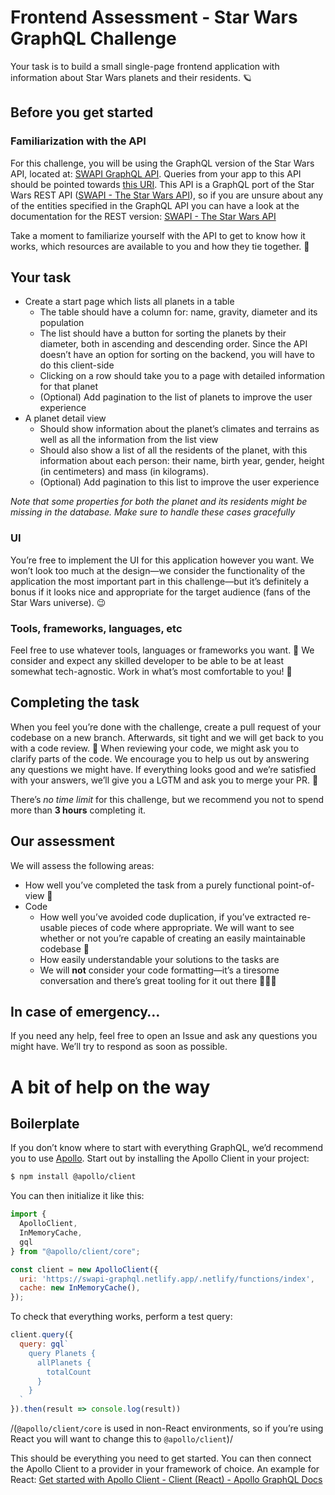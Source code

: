 # Frontend Assessment - Star Wars GraphQL Challenge

Your task is to build a small single-page frontend application with information about Star Wars planets and their residents. 🪐

## Before you get started

### Familiarization with the API

For this challenge, you will be using the GraphQL version of the Star Wars API, located at: [SWAPI GraphQL API](swapi-graphql.netlify.app). Queries from your app to this API should be pointed towards [this URI](https://swapi-graphql.netlify.app/.netlify/functions/index).
This API is a GraphQL port of the Star Wars REST API ([SWAPI - The Star Wars API](https://swapi.dev/)), so if you are unsure about any of the entities specified in the GraphQL API you can have a look at the documentation for the REST version: [SWAPI - The Star Wars API](https://swapi.dev/documentation#root)

Take a moment to familiarize yourself with the API to get to know how it works, which resources are available to you and how they tie together. 👀

## Your task

* Create a start page which lists all planets in a table
    * The table should have a column for: name, gravity, diameter and its population
    * The list should have a button for sorting the planets by their diameter, both in ascending and descending order. Since the API doesn’t have an option for sorting on the backend, you will have to do this client-side
    * Clicking on a row should take you to a page with detailed information for that planet
    * (Optional) Add pagination to the list of planets to improve the user experience
* A planet detail view
    * Should show information about the planet’s climates and terrains as well as all the information from the list view
    * Should also show a list of all the residents of the planet, with this information about each person: their name, birth year, gender, height (in centimeters) and mass (in kilograms). 
    * (Optional) Add pagination to this list to improve the user experience

_Note that some properties for both the planet and its residents might be missing in the database. Make sure to handle these cases gracefully_

### UI

You’re free to implement the UI for this application however you want. We won’t look too much at the design—we consider the functionality of the application the most important part in this challenge—but it’s definitely a bonus if it looks nice and appropriate for the target audience (fans of the Star Wars universe). 😉

### Tools, frameworks, languages, etc

Feel free to use whatever tools, languages or frameworks you want. 🌟 We consider and expect any skilled developer to be able to be at least somewhat tech-agnostic. Work in what’s most comfortable to you! 🦀

## Completing the task

When you feel you’re done with the challenge, create a pull request of your codebase on a new branch. Afterwards, sit tight and we will get back to you with a code review. 🔬
    When reviewing your code, we might ask you to clarify parts of the code. We encourage you to help us out by answering any questions we might have.
    If everything looks good and we’re satisfied with your answers, we’ll give you a LGTM and ask you to merge your PR. 🙌

There’s _no time limit_ for this challenge, but we recommend you not to spend more than **3 hours** completing it. 

## Our assessment

We will assess the following areas:
* How well you’ve completed the task from a purely functional point-of-view 🔨
* Code
    * How well you’ve avoided code duplication, if you’ve extracted re-usable pieces of code where appropriate. We will want to see whether or not you’re capable of creating an easily maintainable codebase 🏇
    * How easily understandable your solutions to the tasks are
    * We will **not** consider your code formatting—it’s a tiresome conversation and there’s great tooling for it out there 🤷🏼‍♂️

## In case of emergency…

If you need any help, feel free to open an Issue and ask any questions you might have. We’ll try to respond as soon as possible.

# A bit of help on the way

## Boilerplate

If you don’t know where to start with everything GraphQL, we’d recommend you to use [Apollo](https://www.apollographql.com/docs/). Start out by installing the Apollo Client in your project:

```bash
$ npm install @apollo/client
```

You can then initialize it like this:

```javascript
import {
  ApolloClient,
  InMemoryCache,
  gql
} from "@apollo/client/core";

const client = new ApolloClient({
  uri: 'https://swapi-graphql.netlify.app/.netlify/functions/index',
  cache: new InMemoryCache(),
});
```

To check that everything works, perform a test query:

```javascript
client.query({
  query: gql`
    query Planets {
      allPlanets {
        totalCount
      }
    }
  `
}).then(result => console.log(result))
```

/(`@apollo/client/core` is used in non-React environments, so if you’re using React you will want to change this to `@apollo/client`)/

This should be everything you need to get started.  You can then connect the Apollo Client to a provider in your framework of choice. An example for React: [Get started with Apollo Client - Client (React) - Apollo GraphQL Docs](https://www.apollographql.com/docs/react/get-started/#3-connect-your-client-to-react)

